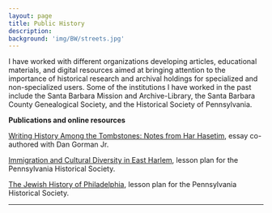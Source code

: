 ```yaml
---
layout: page
title: Public History
description:
background: 'img/BW/streets.jpg'
---
```

 I have worked with different organizations developing articles, educational materials, and digital resources aimed at bringing attention to the importance of historical research and archival holdings for specialized and non-specialized users. Some of the institutions I have worked in the past include the Santa Barbara Mission and Archive-Library, the Santa Barbara County Genealogical Society, and the Historical Society of Pennsylvania.

**Publications and online resources**

[Writing History Among the Tombstones: Notes from Har Hasetim](https://www.academia.edu/40731678/Writing_History_Among_the_Tombstones_Notes_from_Har_Hasetim), essay co-authored with Dan Gorman Jr.

[Immigration and Cultural Diversity in East Harlem](https://www.portal.hsp.org/unit-plan-items/unit-plan-13), lesson plan for the Pennsylvania Historical Society.

[The Jewish History of Philadelphia](https://www.portal.hsp.org/unit-plan-items/unit-plan-10), lesson plan for the Pennsylvania Historical Society.

---
